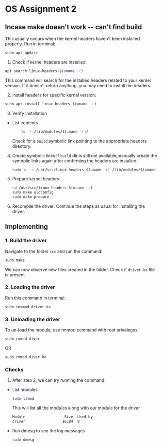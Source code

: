 # OS Assignment 2

## Incase make doesn't work -- can't find build 

This usually occurs when the kernel headers haven't been installed properly.
Run in terminal:
```bash
sudo apt update
```
1. Check if kernel headers are installed:
```bash
apt search linux-headers-$(uname -r)
```
This command will search for the installed headers related to your kernel version. If it doesn't return anything, you may need to install the headers.

2. Install headers for specific kernel version:
```bash
sudo apt install linux-headers-$(uname -r)

```

3. Verify installation
- List contents

    ```bash
        ls -l /lib/modules/$(uname -r)/

    ```
    Check for a `build` symbolic link pointing to the appropriate headers directory.
    
4. Create symbolic links
If `build` dir is still not available,manually create the symbolic links again after confirming the headers are installed: 
    ```bash
    sudo ln -s /usr/src/linux-headers-$(uname -r) /lib/modules/$(uname -r)/build

    ```

5. Prepare kernel headers
    ```bash
    cd /usr/src/linux-headers-$(uname -r)
    sudo make oldconfig
    sudo make prepare

    ```
6. Recompile the driver:
    Continue the steps as usual for installing the driver.
    
## Implementing

### 1. Build the driver
Navigate to the folder `src` and run the command:
```bash
sudo make
```

We can now observe new files created in the folder. Check if `driver.ko` file is present.

### 2. Loading the driver
Run this command in terminal:
```bash
sudo insmod driver.ko
```

### 3. Unloading the driver
To un-load the module, use rmmod command with root priveleges
```bash
sudo rmmod diver 
```
OR 
```bash
sudo rmmod diver.ko 
```

### Checks

1. After step 2, we can try running the command:
- List modules
    ```bash
    sudo lsmod
    ```
    This will list all the modules along with our module for the driver
    ```bash
    Module                  Size  Used by
    driver                 16384  0

    ```

- Run dmesg to see the log messages
    ```bash
    sudo dmesg
    ```